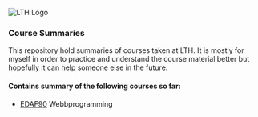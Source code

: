 ![LTH Logo][lth-logo]

### Course Summaries
This repository hold summaries of courses taken at LTH. It is mostly for myself in order to practice and understand the course material better but hopefully it can help someone else in the future. 

#### Contains summary of the following courses so far:
* [EDAF90][edaf90] Webbprogramming

[edaf90]: http://cs.lth.se/edaf90/  (WIP)

[lth-logo]: http://www.eat.lth.se/fileadmin/certec/Lund_university_L_RGB.png "LTH Logo"

